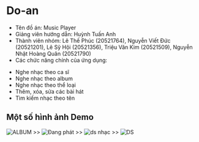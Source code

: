 # Do-an
- Tên đồ án: Music Player
- Giảng viên hướng dẫn: Huỳnh Tuấn Anh
- Thành viên nhóm:
    Lê Thế Phúc                 (20521764),
    Nguyễn Viết Đức             (20521201),
    Lê Sỹ Hội                   (20521356),
    Triệu Văn Kim               (20521509),
    Nguyễn Nhật Hoàng Quân      (20521790)
- Các chức năng chính của ứng dụng: 
 + Nghe nhạc theo ca sĩ
 + Nghe nhạc theo album
 + Nghe nhạc theo thể loại
 + Thêm, xóa, sửa các bài hát
 + Tìm kiếm nhạc theo tên
## Một số hình ảnh Demo 
![ALBUM](https://user-images.githubusercontent.com/91202778/173228973-41ba14cc-3a68-45ae-98c7-139cfe95eee1.png) >>  ![Đang phát](https://user-images.githubusercontent.com/91202778/173228996-9f07a1a6-3203-4013-bb6c-5c3e65b4867a.png) >> ![ds nhạc](https://user-images.githubusercontent.com/91202778/173229050-56a73ef4-5552-4f4a-9e5a-88a125c1da42.png) >>   ![DS](https://user-images.githubusercontent.com/91202778/173229073-f8bd2114-1725-47f9-9741-3ed9bffa4e6f.png)
